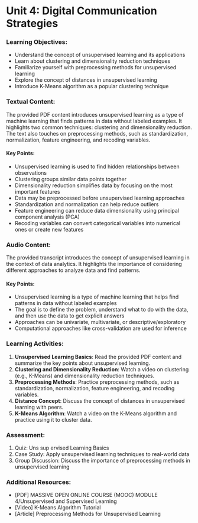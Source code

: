 **Unit 4: Digital Communication Strategies**
=====================================================

### Learning Objectives:

* Understand the concept of unsupervised learning and its applications
* Learn about clustering and dimensionality reduction techniques
* Familiarize yourself with preprocessing methods for unsupervised learning
* Explore the concept of distances in unsupervised learning
* Introduce K-Means algorithm as a popular clustering technique

### Textual Content:

The provided PDF content introduces unsupervised learning as a type of machine learning that finds patterns in data without labeled examples. It highlights two common techniques: clustering and dimensionality reduction. The text also touches on preprocessing methods, such as standardization, normalization, feature engineering, and recoding variables.

#### Key Points:

* Unsupervised learning is used to find hidden relationships between observations
* Clustering groups similar data points together
* Dimensionality reduction simplifies data by focusing on the most important features
* Data may be preprocessed before unsupervised learning approaches
* Standardization and normalization can help reduce outliers
* Feature engineering can reduce data dimensionality using principal component analysis (PCA)
* Recoding variables can convert categorical variables into numerical ones or create new features

### Audio Content:

The provided transcript introduces the concept of unsupervised learning in the context of data analytics. It highlights the importance of considering different approaches to analyze data and find patterns.

#### Key Points:

* Unsupervised learning is a type of machine learning that helps find patterns in data without labeled examples
* The goal is to define the problem, understand what to do with the data, and then use the data to get explicit answers
* Approaches can be univariate, multivariate, or descriptive/exploratory
* Computational approaches like cross-validation are used for inference

### Learning Activities:

1. **Unsupervised Learning Basics**: Read the provided PDF content and summarize the key points about unsupervised learning.
2. **Clustering and Dimensionality Reduction**: Watch a video on clustering (e.g., K-Means) and dimensionality reduction techniques.
3. **Preprocessing Methods**: Practice preprocessing methods, such as standardization, normalization, feature engineering, and recoding variables.
4. **Distance Concept**: Discuss the concept of distances in unsupervised learning with peers.
5. **K-Means Algorithm**: Watch a video on the K-Means algorithm and practice using it to cluster data.

### Assessment:

1. Quiz: Uns sup ervised Learning Basics
2. Case Study: Apply unsupervised learning techniques to real-world data
3. Group Discussion: Discuss the importance of preprocessing methods in unsupervised learning

### Additional Resources:

* [PDF] MASSIVE OPEN ONLINE COURSE (MOOC) MODULE 4/Unsupervised and Supervised Learning
* [Video] K-Means Algorithm Tutorial
* [Article] Preprocessing Methods for Unsupervised Learning